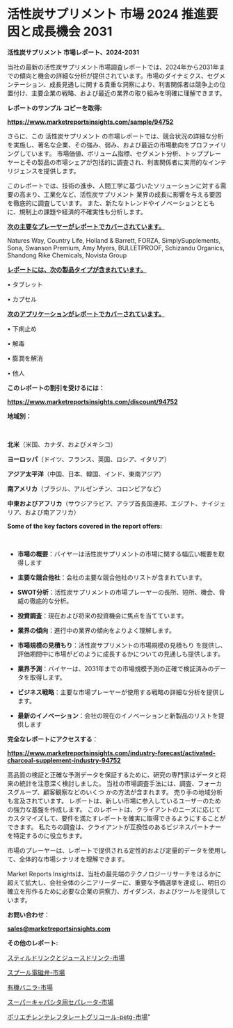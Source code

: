 # 活性炭サプリメント 市場 2024 推進要因と成長機会 2031

<strong>活性炭サプリメント 市場レポート、2024-2031</strong>

当社の最新の活性炭サプリメント市場調査レポートでは、2024年から2031年までの傾向と機会の詳細な分析が提供されています。市場のダイナミクス、セグメンテーション、成長見通しに関する貴重な洞察により、利害関係者は競争上の位置付け、主要企業の戦略、および最近の業界の取り組みを明確に理解できます。



<strong>レポートのサンプル コピーを取得:</strong> <a href=https://www.marketreportsinsights.com/sample/94752>

<strong><u>https://www.marketreportsinsights.com/sample/94752</u></strong></a>

さらに、この 活性炭サプリメント の市場レポートでは、競合状況の詳細な分析を実施し、著名な企業、その強み、弱み、および最近の市場動向をプロファイリングしています。 市場価値、ボリューム指標、セグメント分析、トッププレーヤーとその製品の市場シェアが包括的に調査され、利害関係者に実用的なインテリジェンスを提供します。

このレポートでは、技術の進歩、人間工学に基づいたソリューションに対する需要の高まり、工業化など、活性炭サプリメント 業界の成長に影響を与える要因を徹底的に調査しています。 また、新たなトレンドやイノベーションとともに、規制上の課題や経済的不確実性も分析します。



<strong><u>次の主要なプレーヤーがレポートでカバーされています。</u></strong>

Natures Way, Country Life, Holland & Barrett, FORZA, SimplySupplements, Sona, Swanson Premium, Amy Myers, BULLETPROOF, Schizandu Organics, Shandong Rike Chemicals, Novista Group



<strong><u><b>レポートには、次の製品タイプが含まれています。</b></u></strong>

• タブレット

• カプセル



<strong><u><b>次のアプリケーションがレポートでカバーされています。</b></u></strong>

• 下痢止め

• 解毒

• 膨潤を解消

• 他人



<strong><b>このレポートの割引を受けるには：</b></strong>

<a href=https://www.marketreportsinsights.com/discount/94752>

<strong><u>https://www.marketreportsinsights.com/discount/94752</u></strong></a>



<strong>地域別：</strong>

<strong> </strong>



<strong>北米</strong>（米国、カナダ、およびメキシコ）



<strong>ヨーロッパ</strong>（ドイツ、フランス、英国、ロシア、イタリア）



<strong>アジア太平洋</strong>（中国、日本、韓国、インド、東南アジア）



<strong>南アメリカ</strong>（ブラジル、アルゼンチン、コロンビアなど）



<strong>中東およびアフリカ</strong>（サウジアラビア、アラブ首長国連邦、エジプト、ナイジェリア、および南アフリカ）



<strong>Some of the key factors covered in the report offers:</strong>

<strong> </strong>
<ul>
  <li>

<strong>市場の概要</strong>：バイヤーは活性炭サプリメントの市場に関する幅広い概要を取得します</li>
  <li>

<strong>主要な競合他社</strong>：会社の主要な競合他社のリストが含まれています。</li>
  <li>

<strong>SWOT分析</strong>：活性炭サプリメントの市場プレーヤーの長所、短所、機会、脅威の徹底的な分析。</li>
  <li>

<strong>投資調査</strong>：現在および将来の投資機会に焦点を当てています。</li>
  <li>

<strong>業界の傾向</strong>：進行中の業界の傾向をよりよく理解します。</li>
  <li>

<strong>市場規模の見積もり</strong>：活性炭サプリメントの市場規模の見積もり を提供し、評価期間中に市場がどのように成長するかについての見通しも提供します。</li>
  <li>

<strong>業界予測</strong>：バイヤーは、2031年までの市場規模予測の正確で検証済みのデータを取得します。</li>
  <li>

<strong>ビジネス戦略</strong>：主要な市場プレーヤーが使用する戦略の詳細な分析を提供します。</li>
  <li>

<strong>最新のイノベーション</strong>：会社の現在のイノベーションと新製品のリストを提供します</li>
</ul>


<strong>完全なレポートにアクセスする</strong>：

<a href=https://www.marketreportsinsights.com/industry-forecast/activated-charcoal-supplement-industry-94752>

<strong><u>https://www.marketreportsinsights.com/industry-forecast/activated-charcoal-supplement-industry-94752</u></strong></a>

高品質の検証と正確な予測データを保証するために、研究の専門家はデータと将来の統計を注意深く検討しました。 当社の市場調査手法には、調査、フォーカスグループ、顧客観察などのいくつ かの方法が含まれます。 売り手の地域分析も言及されています。 レポートは、新しい市場に参入しているユーザーのための強力な基盤を作成します。 このレポートは、クライアントのニーズに応じてカスタマイズして、要件を満たすレポートを確実に取得できるようにすることができます。 私たちの調査は、クライアントが互換性のあるビジネスパートナーを特定するのに役立ちます。

市場のプレーヤーは、レポートで提供される定性的および定量的データを使用して、全体的な市場シナリオを理解できます。

Market Reports Insightsは、当社の最先端のテクノロジーリサーチをはるかに超えて拡大し、会社全体のシニアリーダーに、重要な予備選挙を達成し、明日の確立を形作るために必要な企業の洞察力、ガイダンス、およびツールを提供しています。



<strong><b>お問い合わせ</b></strong>：

<a href=mailto:sales@marketreportsinsights.com>

<strong><u>sales@marketreportsinsights.com</u></strong></a>



<strong>その他のレポート:</strong>

<a href=https://www.linkedin.com/pulse/スティルドリンクとジュースドリンク-市場-2023-最新の-cagr-jpv3f/>スティルドリンクとジュースドリンク-市場</a>

<a href=https://www.linkedin.com/pulse/スプール電磁弁-市場-2023-新興市場-将来の動向と市場需要-2030-pr-news-hub-kbpjf/>スプール電磁弁-市場</a>

<a href=https://www.linkedin.com/pulse/有機バニラ-市場-2023-収益と成長ドライバー-2030-trend-tracking-toolbox-24-analysis-de5vf/>有機バニラ-市場</a>

<a href=https://www.linkedin.com/pulse/スーパーキャパシタ用セパレータ-市場-2030-年までの需要に焦点を当てた-barmf/>スーパーキャパシタ用セパレータ-市場</a>

<a href=https://www.linkedin.com/pulse/ポリエチレンテレフタレートグリコール-petg-市場-2023-収益と成長ドライバー-2030-pr-news-hub-ufhic/>ポリエチレンテレフタレートグリコール-petg-市場</a>"
